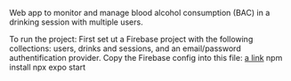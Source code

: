 Web app to monitor and manage blood alcohol consumption (BAC) in a drinking session with multiple users.

To run the project:
First set ut a Firebase project with the following collections: users, drinks and sessions, and an email/password authentification provider. Copy the Firebase config into this file: [a link](https://github.com/Jakob1202/Torst/tree/main)
npm install
npx expo start
